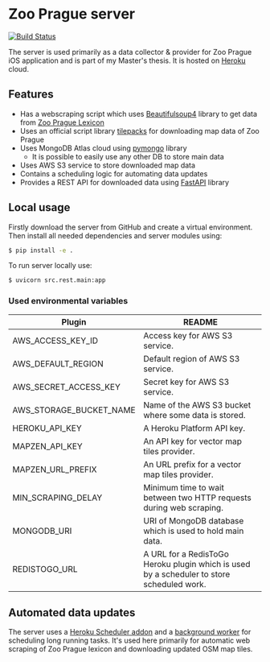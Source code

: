 # Zoo Prague server
[![Build Status](https://travis-ci.com/budikpet/MastersThesis_Server.svg?branch=master)](https://travis-ci.com/budikpet/MastersThesis_Server)

The server is used primarily as a data collector & provider for Zoo Prague iOS application and is part of my Master's thesis. It is hosted on [Heroku](https://budikpet-zoo-prague.herokuapp.com/docs) cloud.

## Features
- Has a webscraping script which uses [Beautifulsoup4](https://pypi.org/project/beautifulsoup4/) library to get data from [Zoo Prague Lexicon](https://www.zoopraha.cz/zvirata-a-expozice/lexikon-zvirat)
- Uses an official script library [tilepacks](https://github.com/tilezen/tilepacks) for downloading map data of Zoo Prague
- Uses MongoDB Atlas cloud using [pymongo](https://github.com/mongodb/mongo-python-driver) library
    - It is possible to easily use any other DB to store main data
- Uses AWS S3 service to store downloaded map data
- Contains a scheduling logic for automating data updates
- Provides a REST API for downloaded data using [FastAPI](https://github.com/tiangolo/fastapi) library

## Local usage
Firstly download the server from GitHub and create a virtual environment. Then install all needed dependencies and server modules using:
```sh
$ pip install -e .
```

To run server locally use:
```sh
$ uvicorn src.rest.main:app
```

### Used environmental variables
| Plugin | README |
| ------ | ------ |
| AWS_ACCESS_KEY_ID | Access key for AWS S3 service. |
| AWS_DEFAULT_REGION | Default region of AWS S3 service. |
| AWS_SECRET_ACCESS_KEY | Secret key for AWS S3 service. |
| AWS_STORAGE_BUCKET_NAME | Name of the AWS S3 bucket where some data is stored. |
| HEROKU_API_KEY | A Heroku Platform API key. |
| MAPZEN_API_KEY | An API key for vector map tiles provider. |
| MAPZEN_URL_PREFIX | An URL prefix for a vector map tiles provider. |
| MIN_SCRAPING_DELAY | Minimum time to wait between two HTTP requests during web scraping. |
| MONGODB_URI | URI of MongoDB database which is used to hold main data. |
| REDISTOGO_URL | A URL for a RedisToGo Heroku plugin which is used by a scheduler to store scheduled work. |

## Automated data updates
The server uses a [Heroku Scheduler addon](https://devcenter.heroku.com/articles/scheduler) and a [background worker](https://devcenter.heroku.com/articles/python-rq) for scheduling long running tasks. It's used here primarily for automatic web scraping of Zoo Prague lexicon and downloading updated OSM map tiles. 
